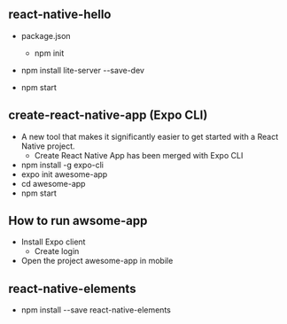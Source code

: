 ## react-native-hello

* package.json

  * npm init
* npm install lite-server --save-dev
* npm start


## create-react-native-app (Expo CLI)

- A new tool that makes it significantly easier to get started with a React Native project.
  -  Create React Native App has been merged with Expo CLI
- npm install -g expo-cli
- expo init awesome-app
- cd awesome-app
- npm start

## How to run awsome-app

- Install Expo client 
  - Create login
- Open the project awesome-app in mobile

## react-native-elements

- npm install --save react-native-elements


